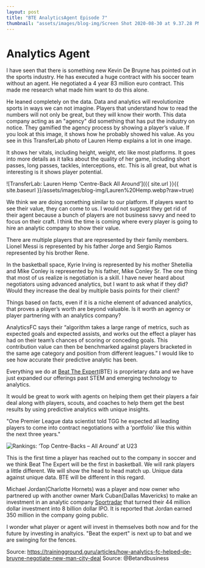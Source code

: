 ```yaml
---
layout: post
title: "BTE AnalyticsAgent Episode 7"
thumbnail: "assets/images/blog-img/Screen Shot 2020-08-30 at 9.37.28 PM.webp"
---
```


# Analytics Agent

I have seen that there is something new Kevin De Bruyne has pointed out in the sports industry. He has executed a huge contract with his soccer team without an agent. He negotiated a 4 year 83 million euro contract. This made me research what made him want to do this alone.

He leaned completely on the data. Data and analytics will revolutionize sports in ways we can not imagine. Players that understand how to read the numbers will not only be great, but they will know their worth. This data company acting as an "agency" did something that has put the industry on notice. They gamified the agency process by showing a player’s value. If you look at this image, it shows how he probably showed his value. As you see in this TransferLab photo of Lauren Hemp explains a lot in one image.

It shows her vitals, including height, weight, etc like most platforms. It goes into more details as it talks about the quality of her game, including short passes, long passes, tackles, interceptions, etc. This is all great, but what is interesting is it shows player potential.

![TransferLab: Lauren Hemp ‘Centre-Back All Around’]({{ site.url }}{{ site.baseurl }}/assets/images/blog-img/Lauren%20Hemp.webp?raw=true)

We think we are doing something similar to our platform. If players want to see their value, they can come to us. I would not suggest they get rid of their agent because a bunch of players are not business savvy and need to focus on their craft. I think the time is coming where every player is going to hire an analytic company to show their value.

There are multiple players that are represented by their family members. Lionel Messi is represented by his father Jorge and Sergio Ramos represented by his brother Rene.

In the basketball space, Kyrie Irving is represented by his mother Shetellia and Mike Conley is represented by his father, Mike Conley Sr. The one thing that most of us realize is negotiation is a skill. I have never heard about negotiators using advanced analytics, but I want to ask what if they did? Would they increase the deal by multiple basis points for their client?

Things based on facts, even if it is a niche element of advanced analytics, that proves a player’s worth are beyond valuable. Is it worth an agency or player partnering with an analytics company?

AnalyticsFC says their “algorithm takes a large range of metrics, such as expected goals and expected assists, and works out the effect a player has had on their team’s chances of scoring or conceding goals. This contribution value can then be benchmarked against players bracketed in the same age category and position from different leagues.” I would like to see how accurate their predictive analytic has been.

Everything we do at [Beat The Expert](http://staging.beattheexpert.com/?raw=true)(BTE) is proprietary data and we have just expanded our offerings past STEM and emerging technology to analytics.

It would be great to work with agents on helping them get their players a fair deal along with players, scouts, and coaches to help them get the best results by using predictive analytics with unique insights.

"One Premier League data scientist told TGG he expected all leading players to come into contract negotiations with a ‘portfolio’ like this within the next three years."

![Rankings: ‘Top Centre-Backs – All Around’ at U23]({{site.url}}{{site.baseurl}}/assets/images/blog-img/Rankings.webp?raw=true)

This is the first time a player has reached out to the company in soccer and we think Beat The Expert will be the first in basketball. We will rank players a little different. We will show the head to head match up. Unique data against unique data. BTE will be different in this regard.

Michael Jordan(Charlotte Hornets) was a player and now owner who partnered up with another owner Mark Cuban(Dallas Mavericks) to make an investment in an analytic company [Sportradar](https://thesportsrush.com/nba-news-michael-jordan-and-mark-cuban-turned-a-44-million-investment-into-8-billion-how-the-bulls-legend-and-mavs-owner-joined-forces-and-earned-themselves-a-huge-payday/) that turned their 44 million dollar investment into 8 billion dollar IPO. It is reported that Jordan earned 350 million in the company going public.

I wonder what player or agent will invest in themselves both now and for the future by investing in analtyics. "Beat the expert" is next up to bat and we are swinging for the fences.

Source: https://trainingground.guru/articles/how-analytics-fc-helped-de-bruyne-negotiate-new-man-city-deal
Source: @Betandbusiness
